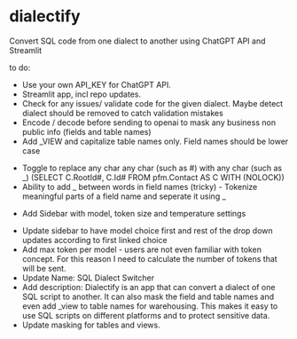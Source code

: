 # dialectify
Convert SQL code from one dialect to another using ChatGPT API and Streamlit


to do:
+ Use your own API_KEY for ChatGPT API.
+ Streamlit app, incl repo updates.
+ Check for any issues/ validate code for the given dialect. Maybe detect dialect should be removed to catch validation mistakes
+ Encode / decode before sending to openai to mask any business non public info (fields and table names)
+ Add _VIEW and capitalize table names only. Field names should be lower case
- Toggle to replace any char any char (such as #) with any char (such as _) (SELECT C.RootId#, C.Id# FROM pfm.Contact AS C WITH (NOLOCK))
- Ability to add _ between words in field names (tricky) - Tokenize meaningful parts of a field name and seperate it using _
+ Add Sidebar with model, token size and temperature settings
- Update sidebar to have model choice first and rest of the drop down updates according to first linked choice
- Add max token per model - users are not even familiar with token concept. For this reason I need to calculate the number of tokens that will be sent.
- Update Name: SQL Dialect Switcher
- Add description: Dialectify is an app that can convert a dialect of one SQL script to another. It can also mask the field and table names and even add _view to table names for warehousing. This makes it easy to use SQL scripts on different platforms and to protect sensitive data.
- Update masking for tables and views.

